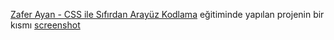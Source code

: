 [Zafer Ayan - CSS ile Sıfırdan Arayüz Kodlama](https://www.youtube.com/watch?v=EQPNZuBNRlA) eğitiminde yapılan projenin bir kısmı
[screenshot](https://github.com/Esmahr/frontend-projects/css-frontend/css-ss.png)
